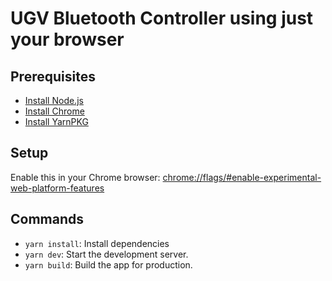 # UGV Bluetooth Controller using just your browser

## Prerequisites

- [Install Node.js](https://nodejs.org/en/download/)
- [Install Chrome](https://www.google.com/chrome/browser/desktop/)
- [Install YarnPKG](https://yarnpkg.com/en/docs/install)

## Setup

Enable this in your Chrome browser:
[chrome://flags/#enable-experimental-web-platform-features](chrome://flags/#enable-experimental-web-platform-features)

## Commands

- `yarn install`: Install dependencies
- `yarn dev`: Start the development server.
- `yarn build`: Build the app for production.
